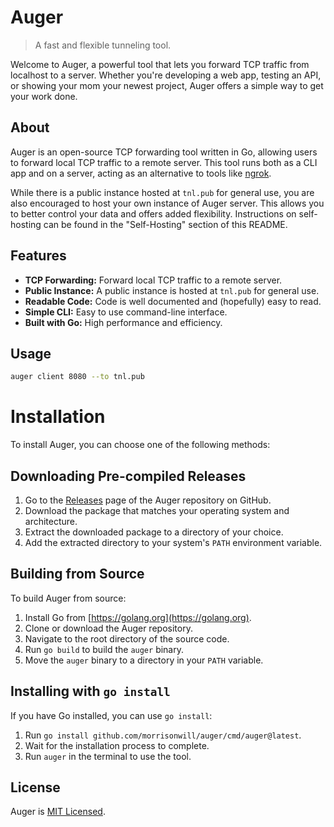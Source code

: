 # Auger

> A fast and flexible tunneling tool.

Welcome to Auger, a powerful tool that lets you forward TCP traffic from localhost to a server. Whether you're developing a web app, testing an API, or showing your mom your newest project, Auger offers a simple way to get your work done.

## About

Auger is an open-source TCP forwarding tool written in Go, allowing users to forward local TCP traffic to a remote server. This tool runs both as a CLI app and on a server, acting as an alternative to tools like [ngrok](https://ngrok.com/).

While there is a public instance hosted at `tnl.pub` for general use, you are also encouraged to host your own instance of Auger server. This allows you to better control your data and offers added flexibility. Instructions on self-hosting can be found in the "Self-Hosting" section of this README.

## Features

- **TCP Forwarding:** Forward local TCP traffic to a remote server.
- **Public Instance:** A public instance is hosted at `tnl.pub` for general use.
- **Readable Code:** Code is well documented and (hopefully) easy to read.
- **Simple CLI:** Easy to use command-line interface.
- **Built with Go:** High performance and efficiency.

## Usage

```bash
auger client 8080 --to tnl.pub
```

# Installation

To install Auger, you can choose one of the following methods:

## Downloading Pre-compiled Releases

1. Go to the [Releases](https://github.com/morrisonwill/auger/releases) page of the Auger repository on GitHub.
2. Download the package that matches your operating system and architecture.
3. Extract the downloaded package to a directory of your choice.
4. Add the extracted directory to your system's `PATH` environment variable.

## Building from Source

To build Auger from source:

1. Install Go from [https://golang.org](https://golang.org).
2. Clone or download the Auger repository.
3. Navigate to the root directory of the source code.
4. Run `go build` to build the `auger` binary.
5. Move the `auger` binary to a directory in your `PATH` variable.

## Installing with `go install`

If you have Go installed, you can use `go install`:

1. Run `go install github.com/morrisonwill/auger/cmd/auger@latest`.
2. Wait for the installation process to complete.
3. Run `auger` in the terminal to use the tool.

## License

Auger is [MIT Licensed](LICENSE).
